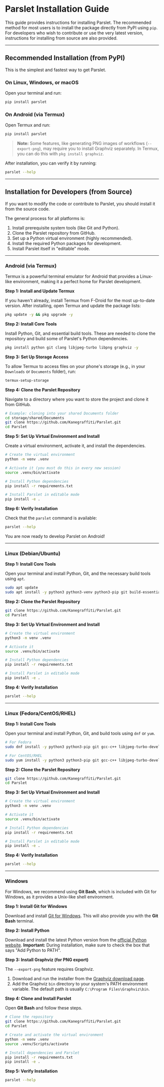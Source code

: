 # Parslet Installation Guide

This guide provides instructions for installing Parslet. The recommended method for most users is to install the package directly from PyPI using `pip`. For developers who wish to contribute or use the very latest version, instructions for installing from source are also provided.

---

## Recommended Installation (from PyPI)

This is the simplest and fastest way to get Parslet.

### On Linux, Windows, or macOS

Open your terminal and run:
```bash
pip install parslet
```

### On Android (via Termux)

Open Termux and run:
```bash
pip install parslet
```
> **Note:** Some features, like generating PNG images of workflows (`--export-png`), may require you to install Graphviz separately. In Termux, you can do this with `pkg install graphviz`.

After installation, you can verify it by running:
```bash
parslet --help
```

---

## Installation for Developers (from Source)

If you want to modify the code or contribute to Parslet, you should install it from the source code.

The general process for all platforms is:
1. Install prerequisite system tools (like Git and Python).
2. Clone the Parslet repository from GitHub.
3. Set up a Python virtual environment (highly recommended).
4. Install the required Python packages for development.
5. Install Parslet itself in "editable" mode.

---

### Android (via Termux)

Termux is a powerful terminal emulator for Android that provides a Linux-like environment, making it a perfect home for Parslet development.

**Step 1: Install and Update Termux**

If you haven't already, install Termux from F-Droid for the most up-to-date version. After installing, open Termux and update the package lists:

```bash
pkg update -y && pkg upgrade -y
```

**Step 2: Install Core Tools**

Install Python, Git, and essential build tools. These are needed to clone the repository and build some of Parslet's Python dependencies.

```bash
pkg install python git clang libjpeg-turbo libpng graphviz -y
```

**Step 3: Set Up Storage Access**

To allow Termux to access files on your phone's storage (e.g., in your `Downloads` or `Documents` folder), run:

```bash
termux-setup-storage
```

**Step 4: Clone the Parslet Repository**

Navigate to a directory where you want to store the project and clone it from GitHub.

```bash
# Example: cloning into your shared Documents folder
cd storage/shared/Documents
git clone https://github.com/Kanegraffiti/Parslet.git
cd Parslet
```

**Step 5: Set Up Virtual Environment and Install**

Create a virtual environment, activate it, and install the dependencies.

```bash
# Create the virtual environment
python -m venv .venv

# Activate it (you must do this in every new session)
source .venv/bin/activate

# Install Python dependencies
pip install -r requirements.txt

# Install Parslet in editable mode
pip install -e .
```

**Step 6: Verify Installation**

Check that the `parslet` command is available:

```bash
parslet --help
```

You are now ready to develop Parslet on Android!

---

### Linux (Debian/Ubuntu)

**Step 1: Install Core Tools**

Open your terminal and install Python, Git, and the necessary build tools using `apt`.

```bash
sudo apt update
sudo apt install -y python3 python3-venv python3-pip git build-essential libjpeg-dev zlib1g-dev graphviz
```

**Step 2: Clone the Parslet Repository**

```bash
git clone https://github.com/Kanegraffiti/Parslet.git
cd Parslet
```

**Step 3: Set Up Virtual Environment and Install**

```bash
# Create the virtual environment
python3 -m venv .venv

# Activate it
source .venv/bin/activate

# Install Python dependencies
pip install -r requirements.txt

# Install Parslet in editable mode
pip install -e .
```

**Step 4: Verify Installation**

```bash
parslet --help
```

---

### Linux (Fedora/CentOS/RHEL)

**Step 1: Install Core Tools**

Open your terminal and install Python, Git, and build tools using `dnf` or `yum`.

```bash
# For Fedora
sudo dnf install -y python3 python3-pip git gcc-c++ libjpeg-turbo-devel zlib-devel graphviz

# For CentOS/RHEL
sudo yum install -y python3 python3-pip git gcc-c++ libjpeg-turbo-devel zlib-devel graphviz
```

**Step 2: Clone the Parslet Repository**

```bash
git clone https://github.com/Kanegraffiti/Parslet.git
cd Parslet
```

**Step 3: Set Up Virtual Environment and Install**

```bash
# Create the virtual environment
python3 -m venv .venv

# Activate it
source .venv/bin/activate

# Install Python dependencies
pip install -r requirements.txt

# Install Parslet in editable mode
pip install -e .
```

**Step 4: Verify Installation**

```bash
parslet --help
```

---

### Windows

For Windows, we recommend using **Git Bash**, which is included with Git for Windows, as it provides a Unix-like shell environment.

**Step 1: Install Git for Windows**

Download and install [Git for Windows](https://git-scm.com/download/win). This will also provide you with the **Git Bash** terminal.

**Step 2: Install Python**

Download and install the latest Python version from the [official Python website](https://www.python.org/downloads/windows/). **Important:** During installation, make sure to check the box that says "Add Python to PATH".

**Step 3: Install Graphviz (for PNG export)**

The `--export-png` feature requires Graphviz.
1. Download and run the installer from the [Graphviz download page](https://graphviz.org/download/).
2. Add the Graphviz `bin` directory to your system's PATH environment variable. The default path is usually `C:\Program Files\Graphviz\bin`.

**Step 4: Clone and Install Parslet**

Open **Git Bash** and follow these steps.

```bash
# Clone the repository
git clone https://github.com/Kanegraffiti/Parslet.git
cd Parslet

# Create and activate the virtual environment
python -m venv .venv
source .venv/Scripts/activate

# Install dependencies and Parslet
pip install -r requirements.txt
pip install -e .
```

**Step 5: Verify Installation**

```bash
parslet --help
```